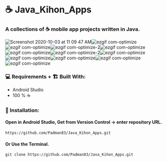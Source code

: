 # ☕ Java_Kihon_Apps

### A collections of ☕ mobile app projects written in Java.

![Screenshot 2020-10-03 at 11 09 47 AM](https://user-images.githubusercontent.com/45048950/94982027-e49afe80-0569-11eb-9207-6d4435298bed.png)![ezgif com-optimize](https://user-images.githubusercontent.com/45048950/94174112-6f735d80-fec7-11ea-9f27-8093475fd49d.gif)![ezgif com-optimize](https://user-images.githubusercontent.com/45048950/94463776-0dc93100-01f0-11eb-9981-72992b472b14.gif)![ezgif com-optimize-2](https://user-images.githubusercontent.com/45048950/94335839-dea89900-0010-11eb-934e-cb43778a81c6.gif)![ezgif com-optimize](https://user-images.githubusercontent.com/45048950/94666840-922ac980-0340-11eb-84ed-00af7d3b6e3c.gif)![ezgif com-optimize](https://user-images.githubusercontent.com/45048950/94335621-642b4980-000f-11eb-8a40-cdb8e97a28cd.gif)![ezgif com-optimize-2](https://user-images.githubusercontent.com/45048950/94834361-ddc59c00-0442-11eb-9808-4c8e1f5a0ed0.gif)![ezgif com-optimize](https://user-images.githubusercontent.com/45048950/95075326-8ffeab80-0742-11eb-9b5e-e36f0181c69e.gif)![ezgif com-optimize](https://user-images.githubusercontent.com/45048950/95012264-de8c4700-0669-11eb-9588-d5985d757929.gif)![ezgif com-optimize](https://user-images.githubusercontent.com/45048950/94466139-8c739d80-01f3-11eb-9c49-eb32448b1c4b.gif)![ezgif com-optimize](https://user-images.githubusercontent.com/45048950/95470973-fb02e900-09b3-11eb-9a9d-7712e2349af0.gif)![ezgif com-optimize](https://user-images.githubusercontent.com/45048950/95485305-1e359480-09c4-11eb-8f6e-b46ab8a0f8cd.gif)


### 💻 Requirements + 🏗️ Built With:

* Android Studio
* 100 % ☕ 

### 🔨 Installation: 

#### Open in Android Studio, Get from Version Control -> enter repository URL.

```
https://github.com/Padman83/Java_Kihon_Apps.git
```

#### Or Use the Terminal.

```
git clone https://github.com/Padman83/Java_Kihon_Apps.git
```


